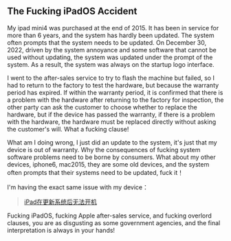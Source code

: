 ## The Fucking iPadOS Accident

My ipad mini4 was purchased at the end of 2015. It has been in service for more than 6 years, and the system has hardly been updated. The system often prompts that the system needs to be updated. On December 30, 2022, driven by the system annoyance and some software that cannot be used without updating, the system was updated under the prompt of the system. As a result, the system was always on the startup logo interface.

I went to the after-sales service to try to flash the machine but failed, so I had to return to the factory to test the hardware, but because the warranty period has expired. If within the warranty period, it is confirmed that there is a problem with the hardware after returning to the factory for inspection, the other party can ask the customer to choose whether to replace the hardware, but if the device has passed the warranty, if there is a problem with the hardware, the hardware must be replaced directly without asking the customer's will. What a fucking clause!

What am I doing wrong, I just did an update to the system, it's just that my device is out of warranty. Why the consequences of fucking system software problems need to be borne by consumers. What about my other devices, iphone6, mac2015, they are some old devices, and the system often prompts that their systems need to be updated, fuck it！

I'm having the exact same issue with my device：

> [iPad在更新系统后无法开机](https://discussionschinese.apple.com/thread/251190794)

Fucking iPadOS, fucking Apple after-sales service, and fucking overlord clauses, you are as disgusting as some government agencies, and the final interpretation is always in your hands!
